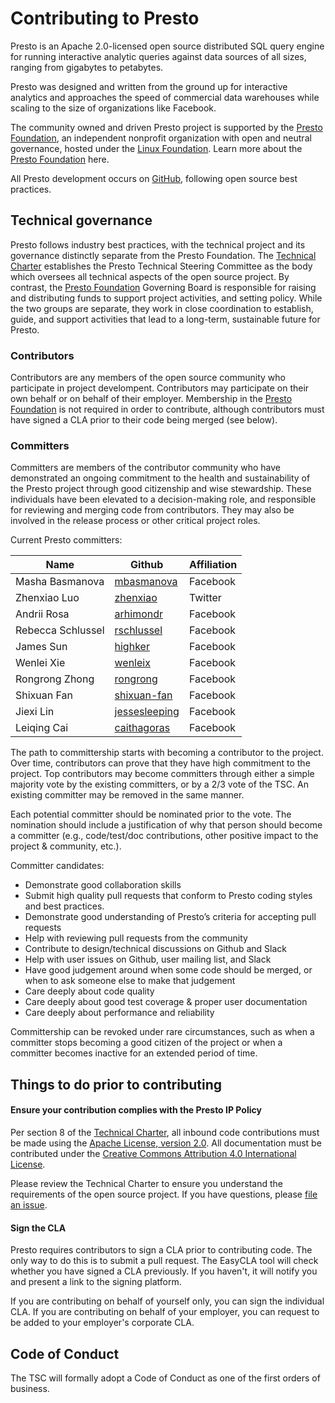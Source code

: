 # Contributing to Presto

Presto is an Apache 2.0-licensed open source distributed SQL query engine for running interactive analytic queries against data sources of all sizes, ranging from gigabytes to petabytes.

Presto was designed and written from the ground up for interactive analytics and approaches the speed of commercial data warehouses while scaling to the size of organizations like Facebook.

The community owned and driven Presto project is supported by the [Presto Foundation](https://prestodb.io), an independent nonprofit organization with open and neutral governance, hosted under the [Linux Foundation](https://linuxfoundation.org). Learn more about the [Presto Foundation](https://prestodb.io) here.

All Presto development occurs on [GitHub](https://github.com/prestodb), following open source best practices.

## Technical governance

Presto follows industry best practices, with the technical project and its governance distinctly separate from the Presto Foundation. The [Technical Charter](https://github.com/prestodb/tsc/blob/master/CHARTER.md) establishes the Presto Technical Steering Committee as the body which oversees all technical aspects of the open source project. By contrast, the [Presto Foundation](https://prestodb.io) Governing Board is responsible for raising and distributing funds to support project activities, and setting policy. While the two groups are separate, they work in close coordination to establish, guide, and support activities that lead to a long-term, sustainable future for Presto.

### Contributors

Contributors are any members of the open source community who participate in project develompent. Contributors may participate on their own behalf or on behalf of their employer. Membership in the [Presto Foundation](https://prestodb.io) is not required in order to contribute, although contributors must have signed a CLA prior to their code being merged (see below).

### Committers

Committers are members of the contributor community who have demonstrated an ongoing commitment to the health and sustainability of the Presto project through good citizenship and wise stewardship. These individuals have been elevated to a decision-making role, and responsible for reviewing and merging code from contributors. They may also be involved in the release process or other critical project roles.

Current Presto committers:

| Name              | Github                                            | Affiliation |
| ----------------- | ------------------------------------------------- | ------------|
| Masha Basmanova   |[mbasmanova](https://github.com/mbasmanova)        | Facebook    |
| Zhenxiao Luo      |[zhenxiao](https://github.com/zhenxiao)            | Twitter     |
| Andrii Rosa       |[arhimondr](https://github.com/arhimondr)          | Facebook    |
| Rebecca Schlussel |[rschlussel](https://.github.com/rschlussel)       | Facebook    |
| James Sun         |[highker](https://github.com/highker)              | Facebook    |
| Wenlei Xie        |[wenleix](https://github.com/wenleix)              | Facebook    |
| Rongrong Zhong    |[rongrong](https://github.com/rongrong)            | Facebook    |
| Shixuan Fan       |[shixuan-fan](https://github.com/shixuan-fan)      | Facebook    |
| Jiexi Lin         |[jessesleeping](https://github.com/jessesleeping)  | Facebook    |
| Leiqing Cai       |[caithagoras](https://github.com/caithagoras)      | Facebook    |

The path to committership starts with becoming a contributor to the project. Over time, contributors can prove that they have high commitment to the project.  Top contributors may become committers through either a simple majority vote by the existing committers, or by a 2/3 vote of the TSC.  An existing committer may be removed in the same manner.

Each potential committer should be nominated prior to the vote.  The nomination should include a justification of why that person should become a committer (e.g., code/test/doc contributions, other positive impact to the project & community, etc.).

Committer candidates:

* Demonstrate good collaboration skills
* Submit high quality pull requests that conform to Presto coding styles and best practices.
* Demonstrate good understanding of Presto’s criteria for accepting pull requests
* Help with reviewing pull requests from the community
* Contribute to design/technical discussions on Github and Slack
* Help with user issues on Github, user mailing list, and Slack
* Have good judgement around when some code should be merged, or when to ask someone else to make that judgement
* Care deeply about code quality
* Care deeply about good test coverage & proper user documentation
* Care deeply about performance and reliability

Committership can be revoked under rare circumstances, such as when a committer stops becoming a good citizen of the project or when a committer becomes inactive for an extended period of time.

## Things to do prior to contributing

#### Ensure your contribution complies with the Presto IP Policy

Per section 8 of the [Technical Charter](https://github.com/prestodb/tsc/blob/master/CHARTER.md), all inbound code contributions must be made using the [Apache License, version 2.0](https://www.apache.org/licenses/LICENSE-2.0). All documentation must be contributed under the [Creative Commons Attribution 4.0 International License](https://creativecommons.org/licenses/by/4.0/).

Please review the Technical Charter to ensure you understand the requirements of the open source project. If you have questions, please [file an issue](https://github.com/prestodb/tsc/issues).

#### Sign the CLA

Presto requires contributors to sign a CLA prior to contributing code. The only way to do this is to submit a pull request. The EasyCLA tool will check whether you have signed a CLA previously. If you haven't, it will notify you and present a link to the signing platform.

If you are contributing on behalf of yourself only, you can sign the individual CLA. If you are contributing on behalf of your employer, you can request to be added to your employer's corporate CLA.

## Code of Conduct

The TSC will formally adopt a Code of Conduct as one of the first orders of business.
